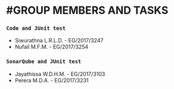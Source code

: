 #GROUP MEMBERS AND TASKS
=======================

### `Code and JUnit test`
* Siwurathna L.R.L.D. - EG/2017/3247
* Nufail M.F.M. -  EG/2017/3254

### `SonarQube and JUnit test`
* Jayathissa W.D.H.M. - EG/2017/3103
* Perera M.D.A. - EG/2017/3231

